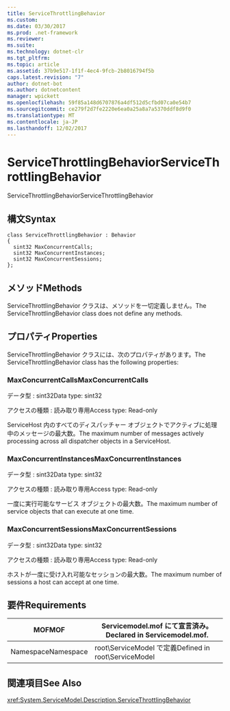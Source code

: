 ```yaml
---
title: ServiceThrottlingBehavior
ms.custom: 
ms.date: 03/30/2017
ms.prod: .net-framework
ms.reviewer: 
ms.suite: 
ms.technology: dotnet-clr
ms.tgt_pltfrm: 
ms.topic: article
ms.assetid: 37b9e517-1f1f-4ec4-9fcb-2b8016794f5b
caps.latest.revision: "7"
author: dotnet-bot
ms.author: dotnetcontent
manager: wpickett
ms.openlocfilehash: 59f85a148d6707876a4df512d5cfbd07ca0e54b7
ms.sourcegitcommit: ce279f2d7fe2220e6ea0a25a8a7a5370ddf8d9f0
ms.translationtype: MT
ms.contentlocale: ja-JP
ms.lasthandoff: 12/02/2017
---
```

# <a name="servicethrottlingbehavior"></a><span data-ttu-id="46548-102">ServiceThrottlingBehavior</span><span class="sxs-lookup"><span data-stu-id="46548-102">ServiceThrottlingBehavior</span></span>
<span data-ttu-id="46548-103">ServiceThrottlingBehavior</span><span class="sxs-lookup"><span data-stu-id="46548-103">ServiceThrottlingBehavior</span></span>  
  
## <a name="syntax"></a><span data-ttu-id="46548-104">構文</span><span class="sxs-lookup"><span data-stu-id="46548-104">Syntax</span></span>  
  
```  
class ServiceThrottlingBehavior : Behavior  
{  
  sint32 MaxConcurrentCalls;  
  sint32 MaxConcurrentInstances;  
  sint32 MaxConcurrentSessions;  
};  
```  
  
## <a name="methods"></a><span data-ttu-id="46548-105">メソッド</span><span class="sxs-lookup"><span data-stu-id="46548-105">Methods</span></span>  
 <span data-ttu-id="46548-106">ServiceThrottlingBehavior クラスは、メソッドを一切定義しません。</span><span class="sxs-lookup"><span data-stu-id="46548-106">The ServiceThrottlingBehavior class does not define any methods.</span></span>  
  
## <a name="properties"></a><span data-ttu-id="46548-107">プロパティ</span><span class="sxs-lookup"><span data-stu-id="46548-107">Properties</span></span>  
 <span data-ttu-id="46548-108">ServiceThrottlingBehavior クラスには、次のプロパティがあります。</span><span class="sxs-lookup"><span data-stu-id="46548-108">The ServiceThrottlingBehavior class has the following properties:</span></span>  
  
### <a name="maxconcurrentcalls"></a><span data-ttu-id="46548-109">MaxConcurrentCalls</span><span class="sxs-lookup"><span data-stu-id="46548-109">MaxConcurrentCalls</span></span>  
 <span data-ttu-id="46548-110">データ型 : sint32</span><span class="sxs-lookup"><span data-stu-id="46548-110">Data type: sint32</span></span>  
  
 <span data-ttu-id="46548-111">アクセスの種類 : 読み取り専用</span><span class="sxs-lookup"><span data-stu-id="46548-111">Access type: Read-only</span></span>  
  
 <span data-ttu-id="46548-112">ServiceHost 内のすべてのディスパッチャー オブジェクトでアクティブに処理中のメッセージの最大数。</span><span class="sxs-lookup"><span data-stu-id="46548-112">The maximum number of messages actively processing across all dispatcher objects in a ServiceHost.</span></span>  
  
### <a name="maxconcurrentinstances"></a><span data-ttu-id="46548-113">MaxConcurrentInstances</span><span class="sxs-lookup"><span data-stu-id="46548-113">MaxConcurrentInstances</span></span>  
 <span data-ttu-id="46548-114">データ型 : sint32</span><span class="sxs-lookup"><span data-stu-id="46548-114">Data type: sint32</span></span>  
  
 <span data-ttu-id="46548-115">アクセスの種類 : 読み取り専用</span><span class="sxs-lookup"><span data-stu-id="46548-115">Access type: Read-only</span></span>  
  
 <span data-ttu-id="46548-116">一度に実行可能なサービス オブジェクトの最大数。</span><span class="sxs-lookup"><span data-stu-id="46548-116">The maximum number of service objects that can execute at one time.</span></span>  
  
### <a name="maxconcurrentsessions"></a><span data-ttu-id="46548-117">MaxConcurrentSessions</span><span class="sxs-lookup"><span data-stu-id="46548-117">MaxConcurrentSessions</span></span>  
 <span data-ttu-id="46548-118">データ型 : sint32</span><span class="sxs-lookup"><span data-stu-id="46548-118">Data type: sint32</span></span>  
  
 <span data-ttu-id="46548-119">アクセスの種類 : 読み取り専用</span><span class="sxs-lookup"><span data-stu-id="46548-119">Access type: Read-only</span></span>  
  
 <span data-ttu-id="46548-120">ホストが一度に受け入れ可能なセッションの最大数。</span><span class="sxs-lookup"><span data-stu-id="46548-120">The maximum number of sessions a host can accept at one time.</span></span>  
  
## <a name="requirements"></a><span data-ttu-id="46548-121">要件</span><span class="sxs-lookup"><span data-stu-id="46548-121">Requirements</span></span>  
  
|<span data-ttu-id="46548-122">MOF</span><span class="sxs-lookup"><span data-stu-id="46548-122">MOF</span></span>|<span data-ttu-id="46548-123">Servicemodel.mof にて宣言済み。</span><span class="sxs-lookup"><span data-stu-id="46548-123">Declared in Servicemodel.mof.</span></span>|  
|---------|-----------------------------------|  
|<span data-ttu-id="46548-124">Namespace</span><span class="sxs-lookup"><span data-stu-id="46548-124">Namespace</span></span>|<span data-ttu-id="46548-125">root\ServiceModel で定義</span><span class="sxs-lookup"><span data-stu-id="46548-125">Defined in root\ServiceModel</span></span>|  
  
## <a name="see-also"></a><span data-ttu-id="46548-126">関連項目</span><span class="sxs-lookup"><span data-stu-id="46548-126">See Also</span></span>  
 <xref:System.ServiceModel.Description.ServiceThrottlingBehavior>
